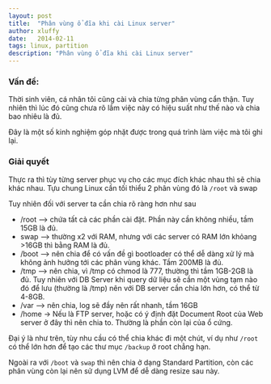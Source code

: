 ```yaml
---
layout: post
title:  "Phân vùng ổ đĩa khi cài Linux server"
author: xluffy
date:   2014-02-11
tags: linux, partition
description: "Phân vùng ổ đĩa khi cài Linux server"
---
```


### Vấn đề:

Thời sinh viên, cá nhân tôi cũng cài và chia từng phân vùng cẩn thận. Tuy nhiên thì lúc đó
cũng chưa rõ lắm việc này có hiệu suất như thế nào và chia bao nhiêu là đủ.

Đây là một số kinh nghiệm góp nhặt được trong quá trình làm việc mà tôi ghi lại.

### Giải quyết

Thực ra thì tùy từng server phục vụ cho các mục đích khác nhau thì sẽ chia khác nhau. Tựu chung Linux
cần tối thiểu 2 phân vùng đó là `/root` và swap

Tuy nhiên đối với server ta cần chia rõ ràng hơn như sau

- /root --> chứa tất cả các phần cài đặt. Phần này cần không nhiều, tầm 15GB là đủ.
- swap --> thường x2 với RAM, nhưng với các server có RAM lớn khỏang >16GB thì bằng RAM là đủ.
- /boot --> nên chia để có vấn đề gì bootloader có thể dễ dàng xử lý mà không ảnh hưởng tới các phân vùng khác. Tầm 200MB là đủ.
- /tmp --> nên chia, vì /tmp có chmod là 777, thường thì tầm 1GB-2GB là đủ. Tuy nhiên với DB Server khi query dữ liệu sẽ cần một
vùng tạm nào đó để lưu (thường là /tmp) nên với DB server cần chia lớn hơn, có thể từ 4-8GB.
- /var --> nên chia, log sẽ đầy nên rất nhanh, tầm 16GB
- /home -> Nếu là FTP server, hoặc có ý định đặt Document Root của Web server ở đây thì nên chia to. Thường là phần còn lại của ổ cứng.

Đại ý là như trên, tùy nhu cầu có thể chia khác đi một chút, ví dụ như `/root` có thể lớn hơn để tạo các thư mục `/backup`
ở root chẳng hạn.

Ngoài ra với `/boot` và `swap` thì nên chia ở dạng Standard Partition, còn các phân vùng còn lại nên sử dụng LVM để 
dễ dàng resize sau này.
